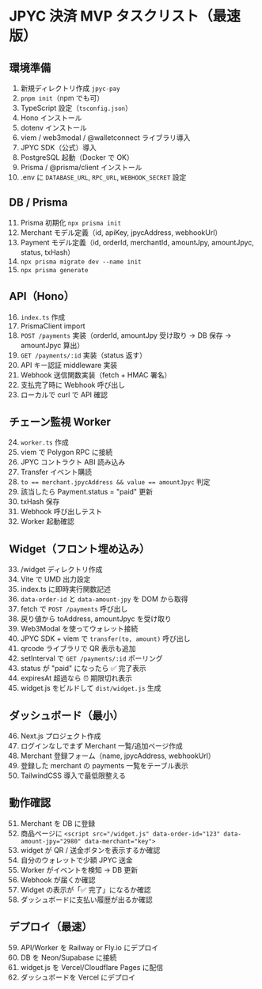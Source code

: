 # JPYC 決済 MVP タスクリスト（最速版）

## 環境準備

1. 新規ディレクトリ作成 `jpyc-pay`
2. `pnpm init`（npm でも可）
3. TypeScript 設定（`tsconfig.json`）
4. Hono インストール
5. dotenv インストール
6. viem / web3modal / @walletconnect ライブラリ導入
7. JPYC SDK（公式）導入
8. PostgreSQL 起動（Docker で OK）
9. Prisma / @prisma/client インストール
10. .env に `DATABASE_URL`, `RPC_URL`, `WEBHOOK_SECRET` 設定

## DB / Prisma

11. Prisma 初期化 `npx prisma init`
12. Merchant モデル定義（id, apiKey, jpycAddress, webhookUrl）
13. Payment モデル定義（id, orderId, merchantId, amountJpy, amountJpyc, status, txHash）
14. `npx prisma migrate dev --name init`
15. `npx prisma generate`

## API（Hono）

16. `index.ts` 作成
17. PrismaClient import
18. `POST /payments` 実装（orderId, amountJpy 受け取り → DB 保存 → amountJpyc 算出）
19. `GET /payments/:id` 実装（status 返す）
20. API キー認証 middleware 実装
21. Webhook 送信関数実装（fetch + HMAC 署名）
22. 支払完了時に Webhook 呼び出し
23. ローカルで curl で API 確認

## チェーン監視 Worker

24. `worker.ts` 作成
25. viem で Polygon RPC に接続
26. JPYC コントラクト ABI 読み込み
27. Transfer イベント購読
28. `to == merchant.jpycAddress && value == amountJpyc` 判定
29. 該当したら Payment.status = "paid" 更新
30. txHash 保存
31. Webhook 呼び出しテスト
32. Worker 起動確認

## Widget（フロント埋め込み）

33. /widget ディレクトリ作成
34. Vite で UMD 出力設定
35. index.ts に即時実行関数記述
36. `data-order-id` と `data-amount-jpy` を DOM から取得
37. fetch で `POST /payments` 呼び出し
38. 戻り値から toAddress, amountJpyc を受け取り
39. Web3Modal を使ってウォレット接続
40. JPYC SDK + viem で `transfer(to, amount)` 呼び出し
41. qrcode ライブラリで QR 表示も追加
42. setInterval で `GET /payments/:id` ポーリング
43. status が "paid" になったら ✅ 完了表示
44. expiresAt 超過なら ⏰ 期限切れ表示
45. widget.js をビルドして `dist/widget.js` 生成

## ダッシュボード（最小）

46. Next.js プロジェクト作成
47. ログインなしでまず Merchant 一覧/追加ページ作成
48. Merchant 登録フォーム（name, jpycAddress, webhookUrl）
49. 登録した merchant の payments 一覧をテーブル表示
50. TailwindCSS 導入で最低限整える

## 動作確認

51. Merchant を DB に登録
52. 商品ページに `<script src="/widget.js" data-order-id="123" data-amount-jpy="2980" data-merchant="key">`
53. widget が QR / 送金ボタンを表示するか確認
54. 自分のウォレットで少額 JPYC 送金
55. Worker がイベントを検知 → DB 更新
56. Webhook が届くか確認
57. Widget の表示が「✅ 完了」になるか確認
58. ダッシュボードに支払い履歴が出るか確認

## デプロイ（最速）

59. API/Worker を Railway or Fly.io にデプロイ
60. DB を Neon/Supabase に接続
61. widget.js を Vercel/Cloudflare Pages に配信
62. ダッシュボードを Vercel にデプロイ
